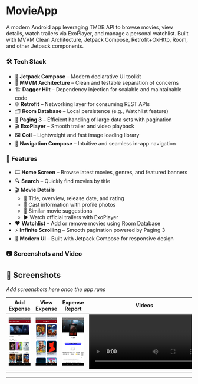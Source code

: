 # MovieApp
A modern Android app leveraging TMDB API to browse movies, view details, watch trailers via ExoPlayer, and manage a personal watchlist. Built with MVVM Clean Architecture, Jetpack Compose, Retrofit+OkHttp, Room, and other Jetpack components.

### 🛠️ Tech Stack

- 🎨 **Jetpack Compose** – Modern declarative UI toolkit  
- 🧩 **MVVM Architecture** – Clean and testable separation of concerns  
- 🏗️ **Dagger Hilt** – Dependency injection for scalable and maintainable code  
- 🌐 **Retrofit** – Networking layer for consuming REST APIs  
- 🗂️ **Room Database** – Local persistence (e.g., Watchlist feature)  
- 📑 **Paging 3** – Efficient handling of large data sets with pagination  
- 🎬 **ExoPlayer** – Smooth trailer and video playback  
- 🖼️ **Coil** – Lightweight and fast image loading library  
- 🧭 **Navigation Compose** – Intuitive and seamless in-app navigation

 
 ### 🚀 Features

- 🎞️ **Home Screen** – Browse latest movies, genres, and featured banners  
- 🔍 **Search** – Quickly find movies by title  
- 🎬 **Movie Details**  
  - 📝 Title, overview, release date, and rating  
  - 👥 Cast information with profile photos  
  - 🎥 Similar movie suggestions  
  - ▶️ Watch official trailers with ExoPlayer  
- ❤️ **Watchlist** – Add or remove movies using Room Database  
- ⚡ **Infinite Scrolling** – Smooth pagination powered by Paging 3  
- 🎨 **Modern UI** – Built with Jetpack Compose for responsive design

###  📷 Screenshots and Video
## 📸 Screenshots

_Add screenshots here once the app runs_

| Add Expense | View Expense | Expense Report | Videos |
|--------------|-------------|----------------|--------|
| ![List](docs/01_Dashboard.png) | ![Entry](docs/02_now_playing.png) | ![Report](docs/03_details_screen.png) | ![Videos](docs/XRecorder_20250924_02.mp4) |

---

